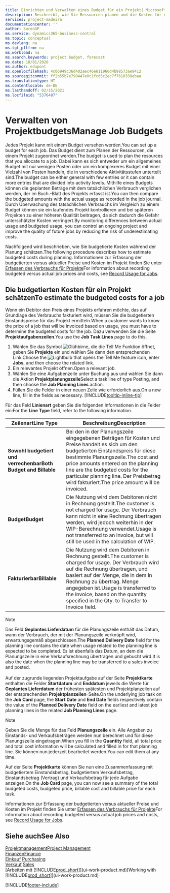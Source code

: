 ```yaml
---
title: Einrichten und Verwalten eines Budget für ein Projekt| Microsoft Docs
description: Beschreibt, wie Sie Ressourcen planen und die Kosten für ein Projekt durch das Einrichten eines Budgets für jedes Projekt prognostizieren und steuern.
services: project-madeira
documentationcenter: ''
author: SorenGP
ms.service: dynamics365-business-central
ms.topic: conceptual
ms.devlang: na
ms.tgt_pltfrm: na
ms.workload: na
ms.search.keywords: project budget, forecast
ms.date: 10/01/2020
ms.author: edupont
ms.openlocfilehash: 4c06949c36d402aec46e611960d4b98573ae9412
ms.sourcegitcommit: ff2b55b7e790447e0c1fcd5c2ec7f7610338ebaa
ms.translationtype: HT
ms.contentlocale: de-DE
ms.lasthandoff: 02/15/2021
ms.locfileid: "5376487"
---
```

# <a name="manage-job-budgets"></a><span data-ttu-id="fd4b2-103">Verwalten von Projektbudgets</span><span class="sxs-lookup"><span data-stu-id="fd4b2-103">Manage Job Budgets</span></span>
<span data-ttu-id="fd4b2-104">Jedes Projekt kann mit einem Budget versehen werden.</span><span class="sxs-lookup"><span data-stu-id="fd4b2-104">You can set up a budget for each job.</span></span> <span data-ttu-id="fd4b2-105">Das Budget dient zum Planen der Ressourcen, die einem Projekt zugeordnet werden.</span><span class="sxs-lookup"><span data-stu-id="fd4b2-105">The budget is used to plan the resources that you allocate to a job.</span></span> <span data-ttu-id="fd4b2-106">Dabei kann es sich entweder um ein allgemeines Budget mit nur wenigen Posten oder um ein komplexeres Budget mit einer Vielzahl von Posten handeln, die in verschiedene Aktivitätsstufen unterteilt sind.</span><span class="sxs-lookup"><span data-stu-id="fd4b2-106">The budget can be either general with few entries or it can contain more entries that are divided into activity levels.</span></span> <span data-ttu-id="fd4b2-107">Mithilfe eines Budgets können die geplanten Beträge mit dem tatsächlichen Verbrauch verglichen werden, der im Buch.-Blatt des Projekts erfasst ist.</span><span class="sxs-lookup"><span data-stu-id="fd4b2-107">You can then compare the budgeted amounts with the actual usage as recorded in the job journal.</span></span> <span data-ttu-id="fd4b2-108">Durch Überwachung des tatsächlichen Verbrauchs im Vergleich zu einem Budget können sie ein laufendes Projekt kontrollieren und bei späteren Projekten zu einer höheren Qualität beitragen, da sich dadurch die Gefahr unterschätzter Kosten verringert.</span><span class="sxs-lookup"><span data-stu-id="fd4b2-108">By monitoring differences between actual usage and budgeted usage, you can control an ongoing project and improve the quality of future jobs by reducing the risk of underestimating costs.</span></span>

<span data-ttu-id="fd4b2-109">Nachfolgend wird beschrieben, wie Sie budgetierte Kosten während der Planung schätzen.</span><span class="sxs-lookup"><span data-stu-id="fd4b2-109">The following procedure describes how to estimate budgeted costs during planning.</span></span> <span data-ttu-id="fd4b2-110">Informationen zur Erfassung der budgetierten versus aktueller Preise und Kosten im Projekt finden Sie unter [Erfassen des Verbrauchs für Projekte](projects-how-record-job-usage.md)</span><span class="sxs-lookup"><span data-stu-id="fd4b2-110">For information about recording budgeted versus actual job prices and costs, see [Record Usage for Jobs](projects-how-record-job-usage.md).</span></span>  

## <a name="to-estimate-the-budgeted-costs-for-a-job"></a><a name="JobBudgetCosts"></a> <span data-ttu-id="fd4b2-111">Die budgetierten Kosten für ein Projekt schätzen</span><span class="sxs-lookup"><span data-stu-id="fd4b2-111">To estimate the budgeted costs for a job</span></span>
<span data-ttu-id="fd4b2-112">Wenn ein Debitor den Preis eines Projekts erfahren möchte, das auf Grundlage des Verbrauchs fakturiert wird, müssen Sie die budgetierten Einstandspreise für das Projekt ermitteln.</span><span class="sxs-lookup"><span data-stu-id="fd4b2-112">When a customer wants to know the price of a job that will be invoiced based on usage, you must have to determine the budgeted costs for the job.</span></span> <span data-ttu-id="fd4b2-113">Dazu verwenden Sie die Seite **Projektaufgabenzeilen**.</span><span class="sxs-lookup"><span data-stu-id="fd4b2-113">You use the **Job Task Lines** page to do this.</span></span>

1. <span data-ttu-id="fd4b2-114">Wählen Sie das Symbol ![Glühbirne, die die Tell Me Funktion öffnet](media/ui-search/search_small.png "Was möchten Sie tun?"), geben Sie **Projekte** ein und wählen Sie dann den entsprechenden Link.</span><span class="sxs-lookup"><span data-stu-id="fd4b2-114">Choose the ![Lightbulb that opens the Tell Me feature](media/ui-search/search_small.png "Tell me what you want to do") icon, enter **Jobs**, and then choose the related link.</span></span>  
2. <span data-ttu-id="fd4b2-115">Ein relevantes Projekt öffnen.</span><span class="sxs-lookup"><span data-stu-id="fd4b2-115">Open a relevant job.</span></span>
3. <span data-ttu-id="fd4b2-116">Wählen Sie eine Aufgabenzeile unter Buchung aus und wählen Sie dann die Aktion **Projektplanungszeile**</span><span class="sxs-lookup"><span data-stu-id="fd4b2-116">Select a task line of type Posting, and then choose the **Job Planning Lines** action.</span></span>
4. <span data-ttu-id="fd4b2-117">Füllen Sie die Felder in einer neuen Zeile wie erforderlich aus.</span><span class="sxs-lookup"><span data-stu-id="fd4b2-117">On a new line, fill in the fields as necessary.</span></span> [!INCLUDE[tooltip-inline-tip](includes/tooltip-inline-tip_md.md)]   

<span data-ttu-id="fd4b2-118">Für das Feld **Linienart** geben Sie die folgenden Informationen in die Felder ein:</span><span class="sxs-lookup"><span data-stu-id="fd4b2-118">For the **Line Type** field, refer to the following information.</span></span>  

| <span data-ttu-id="fd4b2-119">Zeilenart</span><span class="sxs-lookup"><span data-stu-id="fd4b2-119">Line Type</span></span> | <span data-ttu-id="fd4b2-120">Beschreibung</span><span class="sxs-lookup"><span data-stu-id="fd4b2-120">Description</span></span> |
| --- | --- |
| <span data-ttu-id="fd4b2-121">**Sowohl budgetiert und verrechenbar**</span><span class="sxs-lookup"><span data-stu-id="fd4b2-121">**Both Budget and Billable**</span></span> |<span data-ttu-id="fd4b2-122">Bei den in der Planungszeile eingegebenen Beträgen für Kosten und Preise handelt es sich um den budgetierten Einstandspreis für diese bestimmte Planungszeile.</span><span class="sxs-lookup"><span data-stu-id="fd4b2-122">The cost and price amounts entered on the planning line are the budgeted costs for the particular planning line.</span></span> <span data-ttu-id="fd4b2-123">Der Preisbetrag wird fakturiert.</span><span class="sxs-lookup"><span data-stu-id="fd4b2-123">The price amount will be invoiced.</span></span> |
| <span data-ttu-id="fd4b2-124">**Budget**</span><span class="sxs-lookup"><span data-stu-id="fd4b2-124">**Budget**</span></span> |<span data-ttu-id="fd4b2-125">Die Nutzung wird dem Debitoren nicht in Rechnung gestellt.</span><span class="sxs-lookup"><span data-stu-id="fd4b2-125">The customer is not charged for usage.</span></span> <span data-ttu-id="fd4b2-126">Der Verbrauch kann nicht in eine Rechnung übertragen werden, wird jedoch weiterhin in der WIP-Berechnung verwendet.</span><span class="sxs-lookup"><span data-stu-id="fd4b2-126">Usage is not transferred to an invoice, but will still be used in the calculation of WIP.</span></span> |
| <span data-ttu-id="fd4b2-127">**Fakturierbar**</span><span class="sxs-lookup"><span data-stu-id="fd4b2-127">**Billable**</span></span> |<span data-ttu-id="fd4b2-128">Die Nutzung wird dem Debitoren in Rechnung gestellt.</span><span class="sxs-lookup"><span data-stu-id="fd4b2-128">The customer is charged for usage.</span></span> <span data-ttu-id="fd4b2-129">Der Verbrauch wird auf die Rechnung übertragen, und basiert auf der Menge, die in dem In Rechnung zu übertrag. Menge angegeben ist.</span><span class="sxs-lookup"><span data-stu-id="fd4b2-129">Usage is transferred to the invoice, based on the quantity specified in the Qty. to Transfer to Invoice field.</span></span> |

> [!NOTE]  
> <span data-ttu-id="fd4b2-130">Das Feld **Geplantes Lieferdatum** für die Planungszeile enthält das Datum, wann der Verbrauch, der mit der Planungszeile verknüpft wird, erwartungsgemäß abgeschlossen.</span><span class="sxs-lookup"><span data-stu-id="fd4b2-130">The **Planned Delivery Date** field for the planning line contains the date when usage related to the planning line is expected to be completed.</span></span> <span data-ttu-id="fd4b2-131">Es ist ebenfalls das Datum, an dem die Planungszeile in eine Verkaufsrechnung übertragen und gebucht wird.</span><span class="sxs-lookup"><span data-stu-id="fd4b2-131">It is also the date when the planning line may be transferred to a sales invoice and posted.</span></span> <br /><br /> <span data-ttu-id="fd4b2-132">Auf der zugrunde liegenden Projektaufgabe auf der Seite **Projektkarte** enthalten die Felder **Startdatum** und **Enddatum** jeweils die Werte für **Geplantes Lieferdatum** der frühesten spätesten und Projektplanzeilen auf der entsprechenden **Projektplanzeilen**-Seite.</span><span class="sxs-lookup"><span data-stu-id="fd4b2-132">On the underlying job task on the **Job Card** page, the **Start Date** and **End Date** fields respectively contain the value of the **Planned Delivery Date** field on the earliest and latest job planning lines in the related **Job Planning Lines** page.</span></span>

> [!NOTE]  
>   <span data-ttu-id="fd4b2-133">Geben Sie die Menge für das Feld **Planungszeile** ein. Alle Angaben zu Einstands- und Verkaufsbeträgen werden nun berechnet und für diese Planungszeile eingetragen.</span><span class="sxs-lookup"><span data-stu-id="fd4b2-133">When you fill in the **Quantity** field, all total price and total cost information will be calculated and filled in for that planning line.</span></span> <span data-ttu-id="fd4b2-134">Sie können nun jederzeit bearbeitet werden.</span><span class="sxs-lookup"><span data-stu-id="fd4b2-134">You can edit them at any time.</span></span>

<span data-ttu-id="fd4b2-135">Auf der Seite **Projektkarte** können Sie nun eine Zusammenfassung mit budgetiertem Einstandsbetrag, budgetiertem Verkaufsbetrag, Einstandsbetrag (Vertrag) und Verkaufsbetrag für jede Aufgabe anzeigen.</span><span class="sxs-lookup"><span data-stu-id="fd4b2-135">On the **Job Card** page, you can now see a summary of the total budgeted costs, budgeted price, billable cost and billable price for each task.</span></span>

<span data-ttu-id="fd4b2-136">Informationen zur Erfassung der budgetierten versus aktueller Preise und Kosten im Projekt finden Sie unter [Erfassen des Verbrauchs für Projekte](projects-how-record-job-usage.md)</span><span class="sxs-lookup"><span data-stu-id="fd4b2-136">For information about recording budgeted versus actual job prices and costs, see [Record Usage for Jobs](projects-how-record-job-usage.md).</span></span>

## <a name="see-also"></a><span data-ttu-id="fd4b2-137">Siehe auch</span><span class="sxs-lookup"><span data-stu-id="fd4b2-137">See Also</span></span>
[<span data-ttu-id="fd4b2-138">Projektmanagement</span><span class="sxs-lookup"><span data-stu-id="fd4b2-138">Project Management</span></span>](projects-manage-projects.md)  
[<span data-ttu-id="fd4b2-139">Finanzen</span><span class="sxs-lookup"><span data-stu-id="fd4b2-139">Finance</span></span>](finance.md)  
<span data-ttu-id="fd4b2-140">[Einkauf](purchasing-manage-purchasing.md)       </span><span class="sxs-lookup"><span data-stu-id="fd4b2-140">[Purchasing](purchasing-manage-purchasing.md)       </span></span>  
<span data-ttu-id="fd4b2-141">[Verkauf](sales-manage-sales.md)    </span><span class="sxs-lookup"><span data-stu-id="fd4b2-141">[Sales](sales-manage-sales.md)    </span></span>  
<span data-ttu-id="fd4b2-142">[Arbeiten mit [!INCLUDE[prod_short](includes/prod_short.md)]](ui-work-product.md)</span><span class="sxs-lookup"><span data-stu-id="fd4b2-142">[Working with [!INCLUDE[prod_short](includes/prod_short.md)]](ui-work-product.md)</span></span>  


[!INCLUDE[footer-include](includes/footer-banner.md)]